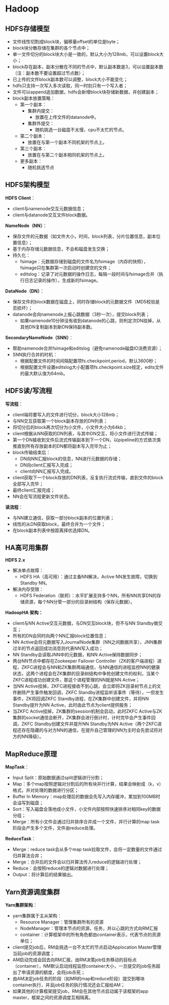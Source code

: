 # Hadoop

## HDFS存储模型

* 文件线性切割成block块，偏移量offset的单位是byte；
* block块分散存储在集群的各个节点中；
* 单一文件切分的block块大小是一致的，默认大小为128mb，可以设置block大小；
* block存在副本，副本分散在不同的节点中，默认副本数是3，可以设置副本数（注：副本数不要设置超过节点数）；
* 已上传的文件block副本数可以调整，block大小不能变化；
* hdfs只支持一次写入多次读取，同一时刻只有一个写入者；
* 文件可以append追加数据，hdfs会新增block块存储新数据，并创建副本；
* block副本放置策略：
  * 第一个副本：
    * 集群内提交：
      * 放置在上传文件的datanode中。
    * 集群外提交：
      * 随机挑选一台磁盘不太慢，cpu不太忙的节点。
  * 第二个副本：
    * 放置在与第一个副本不同机架的节点上。
  * 第三个副本：
    * 放置在与第二个副本相同机架的节点上。
  * 更多副本：
    * 随机挑选节点



## HDFS架构模型

**HDFS Client**：

* client与namenode交互元数据信息；
* client与datanode交互文件block数据。

**NameNode（NN）**：

* 保存文件的元数据（如文件大小，时间，block列表，分片位置信息，副本位置信息）；
* 基于内存存储元数据信息，不会和磁盘发生交换；
* 持久化：
  * fsimage：元数据存储到磁盘的文件名为fsimage（内存的快照），fsimage只在集群第一次启动时创建空的文件；
  * editslog：记录了对元数据的操作日志，每隔一段时间与fsimage合并（执行日志记录的操作），生成新的fsimage。

**DataNode（DN）**：

* 保存文件的block数据在磁盘上，同时存储block的元数据文件（MD5校验是否损坏）；
* datanode会向namenode上报心跳数据（3秒一次），提交block列表；
  * 如果namenode10分钟没有收到datanode的心跳，则判定次DN挂掉，从其他DN复制副本到新DN保持副本数。

**SecondaryNameNode（SNN）**：

* 帮助namenode合并fsimage和editslog（避免namenode磁盘IO消费资源）；
* SNN执行合并的时机：
  * 根据配置文件的时间间隔配置项fs.checkpoint.period，默认3600秒；
  * 根据配置文件设置editslog大小配置项fs.checkpoint.size规定，edits文件的最大默认值为64mb。



## HDFS读/写流程

**写流程**：

* client端将要写入的文件进行切分，block大小128mb；
* 与NN交互获取第一个block副本存放的DN列表；
* 将切分后的block再次切分为小文件，小文件大小为64kb；
* client根据从NN获取的DN列表，与其中DN交互，将小文件进行流式传输；
* 第一个DN接收到文件后流式传输副本到下一个DN，以pipeline的方式依次类推直到所有存放副本的DN都将副本写入完毕为止；
* block传输结束后：
  * DN向NN汇报block的信息，NN进行元数据的存储；
  * DN向client汇报写入完成；
  * client向NN汇报写入完成。
* client获取下一个block存放的DN列表，反复执行流式传输，直到文件的block全部写入完毕；
* 最终client汇报完成；
* NN会在写流程更新文件状态。

**读流程**：

* 与NN建立通信，获取一部分block副本的位置列表；
* 线性的从DN获取block，最终合并为一个文件；
* 在block副本列表中按距离择优选择DN。



## HA高可用集群

**HDFS 2.x**

* 解决单点故障：
  * HDFS HA（高可用）：通过主备NN解决，Active NN发生故障，切换到Standby NN。
* 解决内存受限：
  * HDFS Federation（联邦）：水平扩展支持多个NN，所有NN共享DN的存储资源，每个NN分管一部分的目录树结构（保存元数据）。

**HadoopHA 架构：**

* client与NN Active交互元数据，与DN交互block块，但不与NN Standby做交互；
* 所有的DN会同时向两个NN汇报block位置信息；
* NN Active会将元数据写入JournalNode集群（NN之间数据共享），JNN集群过半的节点返回成功消息则代表NN写入成功；
* NN Standby会读取JNN中的元数据，和NN Active保持数据同步；
* 两台NN节点中都存在Zookeeper Failover Controller（ZK的客户端进程）进程，ZKFC进程会与NN和ZK集群两端通信，与NN通信的进程监控NN的健康状态，这两个进程会在ZK集群的目录树结构中争抢创建文件的权利，当某个ZKFC进程成功创建文件，那这个进程管理的NN就是NN Active；
* 当NN Active挂掉，ZKFC进程接收不到心跳，会立即将ZK目录树节点上的文件删除产生事件触发回调，ZKFC Standby进程监听该事件（等待），一但发生事件，ZK将回调ZKFC Standby进程，在ZK集群中创建文件，并将NN Standby提升为NN Active，此时由此节点为client提供服务；
* 当ZKFC Active挂掉，ZK集群的session机制会启动，此时ZKFC Active与ZK集群的socket通信会断开，ZK集群会进行倒计时，计时完毕会产生事件回调，ZKFC Standby创建文件并提升NN Standby为NN Active（两个ZKFC进程还存在隐藏的与对方NN的通信，在提升自己管理的NN为主时会先尝试将对方的NN降级）。



## MapReduce原理

**MapTask**：

* Input Split：原始数据通过split逻辑进行分割；
* Map：多个map按照逻辑对分割后的所有块并行计算，结果会映射成（k，v）格式，并对处理的数据进行分区；
* Buffer In Memory：map处理后的数据会先写入内存缓冲，累加到100MB时会溢写到磁盘；
* Sort：写入磁盘会落地成小文件，小文件内部按照快速排序对相同key的数据分组；
* Merge：所有小文件会通过归并排序合并成一个文件，并行计算的map task阶段会产生多个文件，文件由reduce处理。

**ReduceTask**：

* Merge：reduce task会从多个map task拉取文件，会将一定数量的文件通过归并算法合并；
* Merge：合并后的文件会以归并算法传入reduce的逻辑进行处理；
* Reduce：会按照reduce的逻辑对数据进行处理；
* Output：将计算后的结果输出。



## Yarn资源调度集群

**Yarn集群架构**：

* yarn集群属于主从架构：
  * Resource Manager：管理集群所有的资源
  * NodeManager：管理本节点的资源，任务，并以心跳的方式向RM汇报
  * container：计算框架中的所有角色都由container表示，代表节点的资源单位；
* client提交job后，RM会挑选一台不太忙的节点启动Applocation Master管理当前job的资源调度；
* AM启动完成会回去向RM汇报，由RM决策job任务移动的目标点（container），NM默认启动线程监控container大小，一旦提交的job任务超出了申请资源的额度，会将job杀死；
* 由AM决定job任务的阶段（如MR的map和reduce阶段）提交到哪块container执行，并且job任务的执行情况还会汇报给AM；
* 如果其他的计算框架提交job，RM会在其他节点启动属于该框架的app master，框架之间的资源调度互相隔离。
